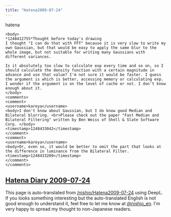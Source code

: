 ```yaml
---
title: "Hatena2009-07-24"
---
```


hatena

```
<body>
*1248412755*Thought before today's drawing
I thought "I can do that with FFT" because it is very slow to write my own Gaussian, but that would be easy to apply the same blur to the whole image, but not suitable for writing many Gaussians with different variances.

Is it absolutely too slow to calculate exp every time and so on, so I should calculate the density function with a certain magnitude in advance and use that value? I'm not sure it would be faster. I guess the argument is which is better, accessing memory or calculating exp. I wonder if the argument is on the level of cache or not. I don't know enough about it.
</body>
<comments>
<comment>
<username>kareya</username>
<body>I don't know about Gaussian, but I do know good Median and Bilateral blurring. <br>Please check out the paper "Fast Median and Bilateral Filtering" written by Ben Weiss of Shell & Slate Software Corp. </body>
<timestamp>1248433042</timestamp>
</comment>
<comment>
<username>kareya</username>
<body>Or, even so, it would be better to omit the part that looks at the difference in luminance from the Bilateral Filter.
<timestamp>1248433209</timestamp>
</comment>
</comments>
```


[Hatena Diary 2009-07-24](https://nishiohirokazu.hatenadiary.org/archive/2009/07/24)
---
This page is auto-translated from [/nishio/Hatena2009-07-24](https://scrapbox.io/nishio/Hatena2009-07-24) using DeepL. If you looks something interesting but the auto-translated English is not good enough to understand it, feel free to let me know at [@nishio_en](https://twitter.com/nishio_en). I'm very happy to spread my thought to non-Japanese readers.
